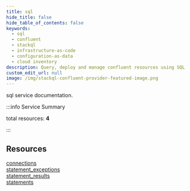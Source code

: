 ```yaml
---
title: sql
hide_title: false
hide_table_of_contents: false
keywords:
  - sql
  - confluent
  - stackql
  - infrastructure-as-code
  - configuration-as-data
  - cloud inventory
description: Query, deploy and manage confluent resources using SQL
custom_edit_url: null
image: /img/stackql-confluent-provider-featured-image.png
---
```


sql service documentation.

:::info Service Summary

<div class="row">
<div class="providerDocColumn">
<span>total resources:&nbsp;<b>4</b></span><br />
</div>
</div>

:::

## Resources
<div class="row">
<div class="providerDocColumn">
<a href="/services/sql/connections/">connections</a><br />
<a href="/services/sql/statement_exceptions/">statement_exceptions</a>
</div>
<div class="providerDocColumn">
<a href="/services/sql/statement_results/">statement_results</a><br />
<a href="/services/sql/statements/">statements</a>
</div>
</div>